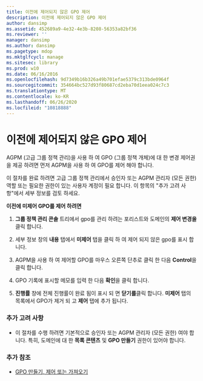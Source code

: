 ```yaml
---
title: 이전에 제어되지 않은 GPO 제어
description: 이전에 제어되지 않은 GPO 제어
author: dansimp
ms.assetid: 452689a9-4e32-4e3b-8208-56353a82bf36
ms.reviewer: ''
manager: dansimp
ms.author: dansimp
ms.pagetype: mdop
ms.mktglfcycl: manage
ms.sitesec: library
ms.prod: w10
ms.date: 06/16/2016
ms.openlocfilehash: 9d7349b16b326a49b701efae5379c313bde0964f
ms.sourcegitcommit: 354664bc527d93f80687cd2eba70d1eea024c7c3
ms.translationtype: MT
ms.contentlocale: ko-KR
ms.lasthandoff: 06/26/2020
ms.locfileid: "10818888"
---
```

# 이전에 제어되지 않은 GPO 제어


AGPM (고급 그룹 정책 관리)을 사용 하 여 GPO (그룹 정책 개체)에 대 한 변경 제어권을 제공 하려면 먼저 AGPM을 사용 하 여 GPO를 제어 해야 합니다.

이 절차를 완료 하려면 고급 그룹 정책 관리에서 승인자 또는 AGPM 관리자 (모든 권한) 역할 또는 필요한 권한이 있는 사용자 계정이 필요 합니다. 이 항목의 "추가 고려 사항"에서 세부 정보를 검토 하세요.

**이전에 미제어 GPO를 제어 하려면**

1.  **그룹 정책 관리 콘솔** 트리에서 gpo를 관리 하려는 포리스트와 도메인의 **제어 변경을** 클릭 합니다.

2.  세부 정보 창의 **내용** 탭에서 **미제어** 탭을 클릭 하 여 제어 되지 않은 gpo를 표시 합니다.

3.  AGPM을 사용 하 여 제어할 GPO를 마우스 오른쪽 단추로 클릭 한 다음 **Control**을 클릭 합니다.

4.  GPO 기록에 표시할 메모를 입력 한 다음 **확인**을 클릭 합니다.

5.  **진행률** 창에 전체 진행률이 완료 됨이 표시 되 면 **닫기를**클릭 합니다. **미제어** 탭의 목록에서 GPO가 제거 되 고 **제어** 탭에 추가 됩니다.

### 추가 고려 사항

-   이 절차를 수행 하려면 기본적으로 승인자 또는 AGPM 관리자 (모든 권한) 여야 합니다. 특히, 도메인에 대 한 **목록 콘텐츠** 및 **GPO 만들기** 권한이 있어야 합니다.

### 추가 참조

-   [GPO 만들기, 제어 또는 가져오기](creating-controlling-or-importing-a-gpo-approver.md)

 

 





